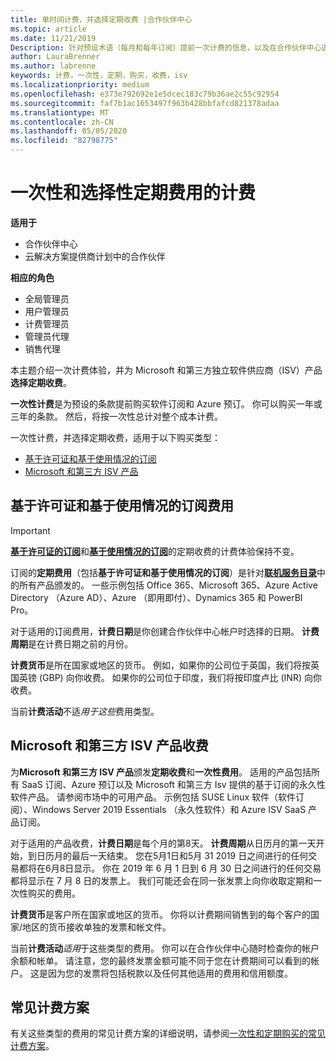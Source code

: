 ```yaml
---
title: 单时间计费，并选择定期收费 |合作伙伴中心
ms.topic: article
ms.date: 11/21/2019
Description: 针对预设术语（每月和每年订阅）提前一次计费的信息，以及在合作伙伴中心选择定期收费（适用于 Microsoft 和第三方 ISV 产品）的计费。
author: LauraBrenner
ms.author: labrenne
keywords: 计费，一次性，定期，购买，收费，isv
ms.localizationpriority: medium
ms.openlocfilehash: e373e792692e1e5dcec183c79b36ae2c55c92954
ms.sourcegitcommit: faf7b1ac1653497f963b428bbfafcd821378adaa
ms.translationtype: MT
ms.contentlocale: zh-CN
ms.lasthandoff: 05/05/2020
ms.locfileid: "82798775"
---
```

#  <a name="billing-for-one-time-and-select-recurring-charges"></a>一次性和选择性定期费用的计费

**适用于**
- 合作伙伴中心
- 云解决方案提供商计划中的合作伙伴

**相应的角色**
-   全局管理员
-   用户管理员
-   计费管理员
-   管理员代理
-   销售代理

本主题介绍一次计费体验，并为 Microsoft 和第三方独立软件供应商（ISV）产品**选择定期收费**。 

**一次性计费**是为预设的条款提前购买软件订阅和 Azure 预订。 你可以购买一年或三年的条款。 然后，将按一次性总计对整个成本计费。

一次性计费，并选择定期收费，适用于以下购买类型：

- [基于许可证和基于使用情况的订阅](#license-based-and-usage-based-subscription-charges)
- [Microsoft 和第三方 ISV 产品](#microsoft-and-third-party-isv-product-charges)

## <a name="license-based-and-usage-based-subscription-charges"></a>基于许可证和基于使用情况的订阅费用

> [!IMPORTANT]
> [**基于许可证的订阅**](license-based-billing.md)和[**基于使用情况的订阅**](usage-based-billing.md)的定期收费的计费体验保持不变。

订阅的**定期费用**（包括**基于许可证和基于使用情况的订阅**）是针对[**联机服务目录**](https://partner.microsoft.com/commerce/preferredoffers/list)中的所有产品颁发的。 一些示例包括 Office 365、Microsoft 365、Azure Active Directory （Azure AD）、Azure （即用即付）、Dynamics 365 和 PowerBI Pro。

对于适用的订阅费用，**计费日期**是你创建合作伙伴中心帐户时选择的日期。 **计费周期**是在计费日期之前的月份。

**计费货币**是所在国家或地区的货币。 例如，如果你的公司位于英国，我们将按英国英镑 (GBP) 向你收费。 如果你的公司位于印度，我们将按印度卢比 (INR) 向你收费。

当前**计费活动**不适*用于这些*费用类型。

## <a name="microsoft-and-third-party-isv-product-charges"></a>Microsoft 和第三方 ISV 产品收费

为**Microsoft 和第三方 ISV 产品**颁发**定期收费**和**一次性费用**。 适用的产品包括所有 SaaS 订阅、Azure 预订以及 Microsoft 和第三方 Isv 提供的基于订阅的永久性软件产品。 请参阅市场中的可用产品。 示例包括 SUSE Linux 软件（软件订阅）、Windows Server 2019 Essentials （永久性软件）和 Azure ISV SaaS 产品订阅。

对于适用的产品收费，**计费日期**是每个月的第8天。 **计费周期**从日历月的第一天开始，到日历月的最后一天结束。 您在5月1日和5月 31 2019 日之间进行的任何交易都将在6月8日显示。 你在 2019 年 6 月 1 日到 6 月 30 日之间进行的任何交易都将显示在 7 月 8 日的发票上。 我们可能还会在同一张发票上向你收取定期和一次性购买的费用。

**计费货币**是客户所在国家或地区的货币。 你将以计费期间销售到的每个客户的国家/地区的货币接收单独的发票和帐文件。

当前**计费活动***适用*于这些类型的费用。 你可以在合作伙伴中心随时检查你的帐户余额和帐单。 请注意，您的最终发票金额可能不同于您在计费期间可以看到的帐户。 这是因为您的发票将包括税款以及任何其他适用的费用和信用额度。

## <a name="common-billing-scenarios"></a>常见计费方案

有关这些类型的费用的常见计费方案的详细说明，请参阅[一次性和定期购买的常见计费方案](common-billing-scenarios-onetime-recurring.md)。

